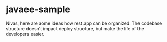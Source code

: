 # javaee-sample

Nivas, here are aome ideas how rest app can be organized. The codebase structure doesn't impact deploy structure, but make the life of the developers easier.
